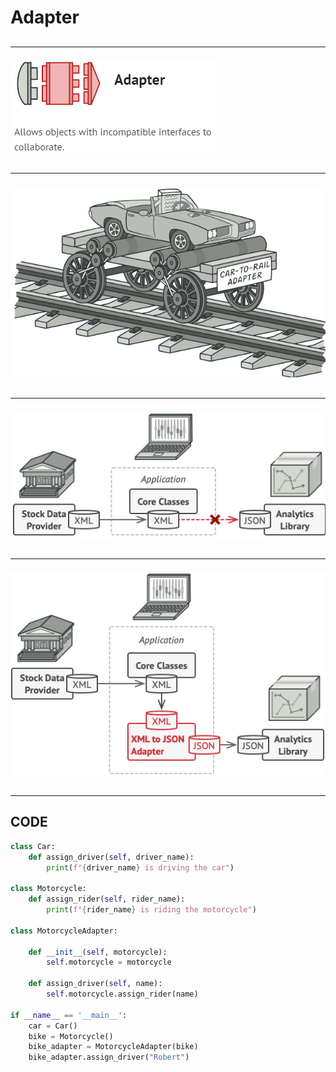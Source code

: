 # Adapter
## <hr/>
![adapter_1](images/adapter_1.png)
## <hr/>
![adapter_2](images/adapter_2.png)
## <hr/>
![adapter_3](images/adapter_3.png)
## <hr/>
![adapter_4](images/adapter_4.png)
## <hr/>

## CODE
```python
class Car:
    def assign_driver(self, driver_name):
        print(f"{driver_name} is driving the car")

class Motorcycle:
    def assign_rider(self, rider_name):
        print(f"{rider_name} is riding the motorcycle")

class MotorcycleAdapter:

    def __init__(self, motorcycle):
        self.motorcycle = motorcycle

    def assign_driver(self, name):
        self.motorcycle.assign_rider(name)

if __name__ == '__main__':
    car = Car()
    bike = Motorcycle()
    bike_adapter = MotorcycleAdapter(bike)
    bike_adapter.assign_driver("Robert")
``` 
